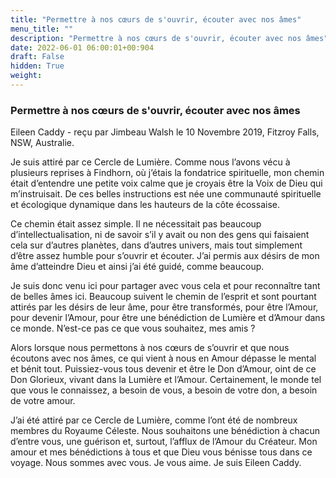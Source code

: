 ```yaml
---
title: "Permettre à nos cœurs de s'ouvrir, écouter avec nos âmes"
menu_title: ""
description: "Permettre à nos cœurs de s'ouvrir, écouter avec nos âmes"
date: 2022-06-01 06:00:01+00:904
draft: False
hidden: True
weight:
---
```

### Permettre à nos cœurs de s'ouvrir, écouter avec nos âmes

Eileen Caddy - reçu par Jimbeau Walsh le 10 Novembre 2019, Fitzroy Falls, NSW, Australie.

Je suis attiré par ce Cercle de Lumière. Comme nous l’avons vécu à plusieurs reprises à Findhorn, où j’étais la fondatrice spirituelle, mon chemin était d’entendre une petite voix calme que je croyais être la Voix de Dieu qui m’instruisait. De ces belles instructions est née une communauté spirituelle et écologique dynamique dans les hauteurs de la côte écossaise.

Ce chemin était assez simple. Il ne nécessitait pas beaucoup d’intellectualisation, ni de savoir s’il y avait ou non des gens qui faisaient cela sur d’autres planètes, dans d’autres univers, mais tout simplement d’être assez humble pour s’ouvrir et écouter. J’ai permis aux désirs de mon âme d’atteindre Dieu et ainsi j’ai été guidé, comme beaucoup.

Je suis donc venu ici pour partager avec vous cela et pour reconnaître tant de belles âmes ici. Beaucoup suivent le chemin de l’esprit et sont pourtant attirés par les désirs de leur âme, pour être transformés, pour être l’Amour, pour devenir l’Amour, pour être une bénédiction de Lumière et d’Amour dans ce monde. N’est-ce pas ce que vous souhaitez, mes amis ?

Alors lorsque nous permettons à nos cœurs de s’ouvrir et que nous écoutons avec nos âmes, ce qui vient à nous en Amour dépasse le mental et bénit tout. Puissiez-vous tous devenir et être le Don d’Amour, oint de ce Don Glorieux, vivant dans la Lumière et l’Amour. Certainement, le monde tel que vous le connaissez, a besoin de vous, a besoin de votre don, a besoin de votre amour.

J’ai été attiré par ce Cercle de Lumière, comme l’ont été de nombreux membres du Royaume Céleste. Nous souhaitons une bénédiction à chacun d’entre vous, une guérison et, surtout, l’afflux de l’Amour du Créateur. Mon amour et mes bénédictions à tous et que Dieu vous bénisse tous dans ce voyage. Nous sommes avec vous. Je vous aime. Je suis Eileen Caddy.
